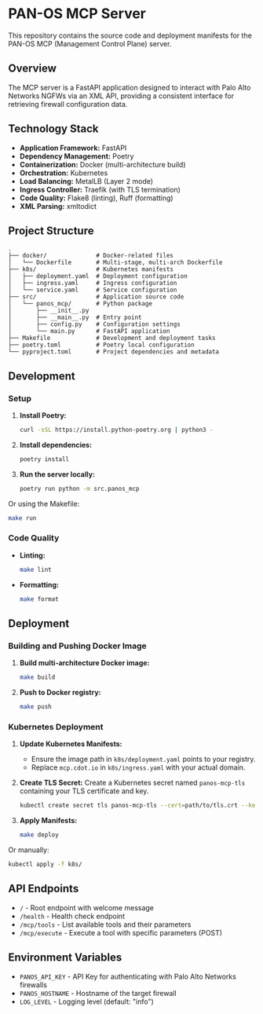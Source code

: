 # PAN-OS MCP Server

This repository contains the source code and deployment manifests for the PAN-OS MCP (Management Control Plane) server.

## Overview

The MCP server is a FastAPI application designed to interact with Palo Alto Networks NGFWs via an XML API, providing a consistent interface for retrieving firewall configuration data.

## Technology Stack

- **Application Framework:** FastAPI
- **Dependency Management:** Poetry
- **Containerization:** Docker (multi-architecture build)
- **Orchestration:** Kubernetes
- **Load Balancing:** MetalLB (Layer 2 mode)
- **Ingress Controller:** Traefik (with TLS termination)
- **Code Quality:** Flake8 (linting), Ruff (formatting)
- **XML Parsing:** xmltodict

## Project Structure

```text
.
├── docker/              # Docker-related files
│   └── Dockerfile       # Multi-stage, multi-arch Dockerfile
├── k8s/                 # Kubernetes manifests
│   ├── deployment.yaml  # Deployment configuration
│   ├── ingress.yaml     # Ingress configuration
│   └── service.yaml     # Service configuration
├── src/                 # Application source code
│   └── panos_mcp/       # Python package
│       ├── __init__.py
│       ├── __main__.py  # Entry point
│       ├── config.py    # Configuration settings
│       └── main.py      # FastAPI application
├── Makefile             # Development and deployment tasks
├── poetry.toml          # Poetry local configuration
└── pyproject.toml       # Project dependencies and metadata
```

## Development

### Setup

1. **Install Poetry:**

   ```bash
   curl -sSL https://install.python-poetry.org | python3 -
   ```

2. **Install dependencies:**

   ```bash
   poetry install
   ```

3. **Run the server locally:**

   ```bash
   poetry run python -m src.panos_mcp
   ```
   
Or using the Makefile:

   ```bash
   make run
   ```

### Code Quality

- **Linting:**

  ```bash
  make lint
  ```

- **Formatting:**

  ```bash
  make format
  ```

## Deployment

### Building and Pushing Docker Image

1. **Build multi-architecture Docker image:**

   ```bash
   make build
   ```

2. **Push to Docker registry:**

   ```bash
   make push
   ```

### Kubernetes Deployment

1. **Update Kubernetes Manifests:**
   - Ensure the image path in `k8s/deployment.yaml` points to your registry.
   - Replace `mcp.cdot.io` in `k8s/ingress.yaml` with your actual domain.

2. **Create TLS Secret:**
   Create a Kubernetes secret named `panos-mcp-tls` containing your TLS certificate and key.

   ```bash
   kubectl create secret tls panos-mcp-tls --cert=path/to/tls.crt --key=path/to/tls.key -n panos
   ```

3. **Apply Manifests:**

   ```bash
   make deploy
   ```
   
Or manually:

   ```bash
   kubectl apply -f k8s/
   ```

## API Endpoints

- `/` - Root endpoint with welcome message
- `/health` - Health check endpoint
- `/mcp/tools` - List available tools and their parameters
- `/mcp/execute` - Execute a tool with specific parameters (POST)

## Environment Variables

- `PANOS_API_KEY` - API Key for authenticating with Palo Alto Networks firewalls
- `PANOS_HOSTNAME` - Hostname of the target firewall
- `LOG_LEVEL` - Logging level (default: "info")
